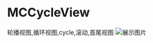 # MCCycleView
轮播视图,循环视图,cycle,滚动,首尾视图
![展示图片](https://github.com/mancongiOS/MCCycleView/blob/master/show.png)
